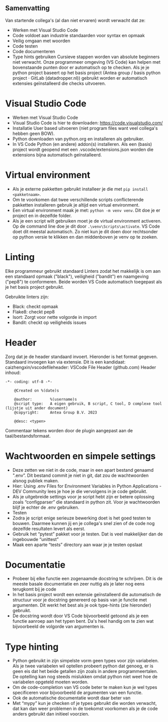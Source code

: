 Samenvatting
------------
Van startende collega's (al dan niet ervaren) wordt verwacht dat ze:
-	Werken met Visual Studio Code
-	Code voldoet aan industrie standaarden voor syntax en opmaak
-	Veilig omgaan met woorden
-	Code testen
-	Code documenteren
-	Type hints gebruiken
Cursieve stappen worden van absolute beginners niet verwacht. Onze programmeer omgeving (VS Code) kan helpen met bovenstaande punten door er automatisch op te checken. Als je je python project baseert op het basis project (Antea group / basis python project · GitLab (datadropper.nl)) gebruikt worden er automatisch extensies geïnstalleerd die checks uitvoeren.


Visual Studio Code
==================
- Werken met Visual Studio Code
- Visual Studio Code is hier te downloaden: https://code.visualstudio.com/
- Installatie User based uitvoeren (niet program files want veel collega's hebben geen BOW).
- Python downloaden van python.org en installeren als gebruiker.
- In VS Code Python (en andere) addon(s) installeren. Als een (basis) project wordt geopend met een .vscode/extensions.json worden die extensions bijna automatisch geïnstalleerd.

Virtual environment
===================
-	Als je externe pakketten gebruikt installeer je die met  `pip install <pakketnaam>`.
-	Om te voorkomen dat twee verschillende scripts conflicterende pakketten installeren gebruik je altijd een virtual environment.
-	Een virtual environment maak je met: `python -m venv venv`. Dit doe je er project en in dezelfde folder.
-	Als je een script wilt gebruiken moet je de virtual environment activeren. Op de command line doe je dit door `.\venv\Scripts\activate`. VS Code doet dit meestal automatisch. Zo niet kun je dit doen door rechtsonder op python versie te klikken en dan middenboven je venv op te zoeken.

Linting
=======
Elke programmeur gebruikt standaard Linters zodat het makkelijk is om aan een standaard opmaak ("black"), veiligheid ("bandit") en naamgeving ("pep8") te conformeren. Beide worden VS Code automatisch toegepast als je het basis project gebruikt.

Gebruikte linters zijn:

- Black: checkt opmaak
- Flake8: checkt pep8
- Isort: Zorgt voor nette volgorde in import
- Bandit: checkt op veiligheids issues

Header
======
Zorg dat je de header standaard invoert. Hieronder is het format gegeven. Standaard invoegen kan via extensie. Dit is een kandidaat: caizhengxin/vscodefileheader: VSCode File Header (github.com)
Header inhoud:
```
-*- coding: utf-8 -*-

    @Created on %(date)s

    @author: 		%(username)s
    @script type: 	A eigen gebruik, B script, C tool, D complexe tool (lijstje uit ander document)
    @copyright: 	Antea Group B.V. 2023

    @desc: <typen>
```

Commentaar tekens worden door de plugin aangepast aan de taal/bestandsformaat.

Wachtwoorden en simpele settings
================================
- Deze zetten we niet in de code, maar in een apart bestand genaamd ".env”. Dit  bestand commit je niet in git, dat zou de wachtwoorden alsnog publiek maken.
- Hier: Using .env Files for Environment Variables in Python Applications - DEV Community lees je hoe je die vervolgens in je code gebruikt.
- Als je uitgebreide settings voor je script hebt zijn er betere oplossing zoals “configparser” die standaard in python zit. Voor je wachtwoorden blijf je echter de .env gebruiken.
- Testen
- Zodra je script enige serieuze bewerking doet is het goed testen te bouwen. Daarmee kunnen jij en je collega's snel zien of de code nog dezelfde resultaten levert als eerst.
- Gebruik het “pytest” pakket voor je testen. Dat is veel makkelijker dan de ingebouwde “unittest”
- Maak een aparte “tests” directory aan waar je je testen opslaat

Documentatie
============

- Probeer bij elke functie een zogenaamde docstring te schrijven. Dit is de meeste basale documentatie en zeer nuttig als je later nog eens terugkomt bij je code
- In het basis project wordt een extensie geïnstalleerd die automatisch de structuur voor je docstring genereerd op basis van je functie met argumenten. Dit werkt het best als je ook type-hints (zie hieronder) gebruikt.
- De docstring wordt door VS Code bijvoorbeeld getoond als je een functie aanroep aan het typen bent. Da's heel handig om te zien wat bijvoorbeeld de volgorde van argumenten is.

Type hinting
============

- Python gebruikt in zijn simpelste vorm geen types voor zijn variabelen. Als je twee variabelen wil optellen probeert python dat genoeg, er is geen eis dat het beide getallen zijn zoals in andere programmeertalen. De optelling kan nog steeds mislukken omdat python niet weet hoe de variabelen opgeteld moeten worden.
- Om de code-completion van VS code beter te maken kun je wel types specificeren voor bijvoorbeeld de argumenten van een functie.
- Ook de automatische documentatie wordt daar beter van
- Met “mypy” kun je checken of je types gebruikt die worden verwacht, dat kan dan weer problemen in de toekomst voorkomen als je de code anders gebruikt dan initieel voorzien.
